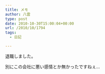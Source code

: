```yaml
---
title: メモ
author: 八雲
type: post
date: 2010-10-30T15:00:04+00:00
url: /2010/10/1794
tags:
  - 日記

---
```

退職しました。
  
別にこの会社に悪い感情とか無かったですねぇ…
